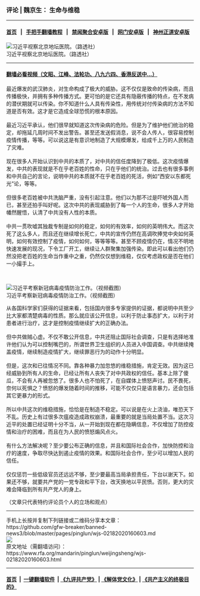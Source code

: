 ### 评论 | 魏京生： 生命与维稳
------------------------

#### [首页](https://github.com/gfw-breaker/banned-news3/blob/master/README.md) &nbsp;&nbsp;|&nbsp;&nbsp; [手把手翻墙教程](https://github.com/gfw-breaker/guides/wiki) &nbsp;&nbsp;|&nbsp;&nbsp; [禁闻聚合安卓版](https://github.com/gfw-breaker/bn-android) &nbsp;&nbsp;|&nbsp;&nbsp; [网门安卓版](https://github.com/oGate2/oGate) &nbsp;&nbsp;|&nbsp;&nbsp; [神州正道安卓版](https://github.com/SzzdOgate/update) 



<div id="headerimg">
 <img alt="习近平视察北京地坛医院。（路透社）" src="https://www.rfa.org/mandarin/pinglun/weijingsheng/wjs-02182020160603.html/52332810_303.jpg/@@images/5c97048f-7ef0-4ef4-9103-cb6ba0697e9f.jpeg" title="习近平视察北京地坛医院。（路透社）"/>
 <div id="headerimgcontents">
  <div id="headerimgcaption">
   <span>
    习近平视察北京地坛医院。（路透社）
   </span>
   <!-- zoomattribute -->
  </div>
  <!-- headerimgcaption -->
 </div>
 <!-- headerimagecontents -->
</div>

<hr/>


#### [翻墙必看视频（文昭、江峰、法轮功、八九六四、香港反送中...）](https://github.com/gfw-breaker/banned-news3/blob/master/pages/link3.md)

<div id="storytext">
 <div>
  <div class="slot_header">
  </div>
 </div>
 <p>
  最近爆发的武汉肺炎，对生命构成了极大的威胁。这不仅仅是致命的传染病，而且传播极快，并拥有多种传播方式。更可怕的是它还具有隐蔽传播的特点，在不发病的潜伏期就可以传染。你不知道什么人具有传染性，用传统对付传染病的方法不知道是否有效。这才是它造成全球恐慌的根本原因。
  <br/>
  <br/>
  最近习近平承认，他们很早就知道这次传染病的危险。但是为了维护他们统治的稳定，却拖延几周时间不发出警告。甚至还发送假消息，说不会人传人，很容易控制疫情传播，等等。可以说这是有意识地制造了大规模爆发，给成千上万的人民制造了灾难。
  <br/>
  <br/>
  现在很多人开始认识到中共的本质了，对中共的信任度降到了极低。这次疫情爆发，中共的表现就是不在乎老百姓的性命，只在乎他们的统治。过去也有很多事例和中共自己的言论，说明中共的本质就不在乎老百姓的死活，例如“西安以东都死光”论，等等。
  <br/>
  <br/>
  但很多老百姓被中共洗脑严重，没有引起注意。他们以为那不过是吓唬外国人而已，甚至还拍手叫好呢。这次中共的表现威胁到了每一个人的生命，很多人才开始幡然醒悟，认清了中共没有人性的本质。
  <br/>
  <br/>
  中共一贯吹嘘其独裁专制是如何的稳定，如何的有效率，如何的英明伟大。而这次死了这么多人，而且还在继续增长死亡，中共的宣传仍然在高调吹捧党中央如何英明，如何有效控制了疫情，如何如何，等等等等。甚至不顾疫情仍在，情况不明地快速发展的现况，下令工厂开工，继续让人群聚集加强传染。即此可以看出他们仍然没把老百姓的生命当作重中之重，仍然仅仅想到维稳，仅仅考虑政权是否在他们一小撮手上。
 </p>
 <p>
  <br/>
  <div class="image-inline captioned" style="width:600px;">
   <div style="width:600px;">
    <img alt="习近平考察新冠病毒疫情防治工作。（视频截图）" src="https://www.rfa.org/mandarin/pinglun/weijingsheng/wjs-02182020160603.html/2996c851032d349d180dd01aff408695-600x355.jpg" title="习近平考察新冠病毒疫情防治工作。（视频截图）"/>
   </div>
   <div class="image-caption">
    <span style="width:600px;">
     习近平考察新冠病毒疫情防治工作。（视频截图）
    </span>
    <span class="copyright">
    </span>
   </div>
  </div>
 </p>
 <p>
  从各国科学家们获得的证据来看，包括国内很多专家提供的证据，都说明中共至少比大家都清楚病毒的性质。那么就应该公开信息，以利于防止事态扩大，以利于对患者进行治疗，这才是控制疫情继续扩大的正确办法。
  <br/>
  <br/>
  但中共做贼心虚。不仅不敢公开信息，中共还阻止国际社会调查，只是有选择地准许他们认为可以控制嘴巴的，所谓世界卫生组织的人员进入中国调查。中共继续掩盖疫情，继续制造疫情扩大，继续罪恶行为的动作十分明显。
  <br/>
  <br/>
  但是，这次和已往情况不同。靠各种暴力加忽悠的维稳措施，肯定无效。因为这已经威胁到所有人的生命，已经让所有人丧失了对中共政权的信任。基本上除了傻瓜，不会有人再被忽悠了。很多人也不怕死了，在自媒体上愤怒声讨。民不畏死，奈何以死惧之？愤怒的爆发随着时间的推移，可能不仅仅只是语言暴力，还会包括其它更暴力的形式。
  <br/>
  <br/>
  所以中共这次的维稳措施，恰恰是在制造不稳定。可以说是在火上浇油，唯恐天下不乱。历史上有过很多次瘟疫造成政权崩溃，最重要的就是当局处置不当。这次习近平的处置已经证明十分不当，从一开始到现在都在隐瞒信息，不仅增加了防控疫情和治疗的困难，而且在为人民的愤怒煽风点火。
  <br/>
  <br/>
  有什么方法解决呢？至少要公布正确的信息，并且和国际社会合作，加快防控和治疗的速度，争取尽快达到遏止疫情的效果。和国际社会合作，至少可以增加人民的信任。
  <br/>
  <br/>
  仅仅惩罚一些低级官员还远远不够，至少要最高当局承担责任，下台以谢天下。如果还不够，就要共产党的一党专政和平下台，改天换地以平民愤。否则，更大的灾难会降临到所有共产党人的身上。
 </p>
 <p>
  （文章只代表特约评论员个人的立场和观点）
 </p>
</div>

<hr/>
手机上长按并复制下列链接或二维码分享本文章：<br/>
https://github.com/gfw-breaker/banned-news3/blob/master/pages/pinglun/wjs-02182020160603.md <br/>
<a href='https://github.com/gfw-breaker/banned-news3/blob/master/pages/pinglun/wjs-02182020160603.md'><img src='https://github.com/gfw-breaker/banned-news3/blob/master/pages/pinglun/wjs-02182020160603.md.png'/></a> <br/>
原文地址（需翻墙访问）：https://www.rfa.org/mandarin/pinglun/weijingsheng/wjs-02182020160603.html


------------------------
#### [首页](https://github.com/gfw-breaker/banned-news3/blob/master/README.md) &nbsp;|&nbsp; [一键翻墙软件](https://github.com/gfw-breaker/nogfw/blob/master/README.md) &nbsp;| [《九评共产党》](https://github.com/gfw-breaker/9ping.md/blob/master/README.md#九评之一评共产党是什么) | [《解体党文化》](https://github.com/gfw-breaker/jtdwh.md/blob/master/README.md) | [《共产主义的终极目的》](https://github.com/gfw-breaker/gczydzjmd.md/blob/master/README.md)


<img src='http://gfw-breaker.win/banned-news3/pages/pinglun/wjs-02182020160603.md' width='0px' height='0px'/>